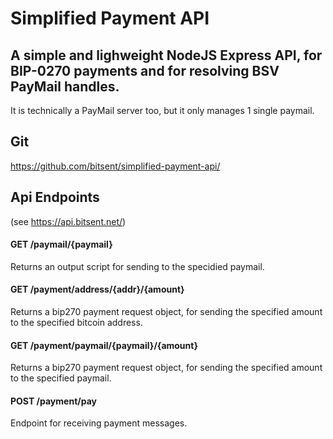 # Simplified Payment API

## A simple and lighweight NodeJS Express API, for BIP-0270 payments and for resolving BSV PayMail handles.
It is technically a PayMail server too, but it only manages 1 single paymail.

## Git
https://github.com/bitsent/simplified-payment-api/

## Api Endpoints
(see https://api.bitsent.net/)

#### GET /paymail/{paymail}
Returns an output script for sending to the specidied paymail.

#### GET /payment/address/{addr}/{amount}
Returns a bip270 payment request object, for sending the specified amount to the specified bitcoin address.

#### GET /payment/paymail/{paymail}/{amount}
Returns a bip270 payment request object, for sending the specified amount to the specified paymail.

#### POST /payment/pay
Endpoint for receiving payment messages.
